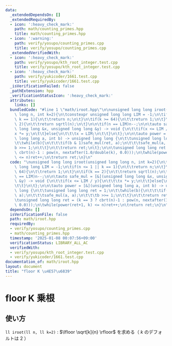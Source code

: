 ```yaml
---
data:
  _extendedDependsOn: []
  _extendedRequiredBy:
  - icon: ':heavy_check_mark:'
    path: math/counting_primes.hpp
    title: math/counting_primes.hpp
  - icon: ':warning:'
    path: verify/yosupo/counting_primes.cpp
    title: verify/yosupo/counting_primes.cpp
  _extendedVerifiedWith:
  - icon: ':heavy_check_mark:'
    path: verify/yosupo/kth_root_integer.test.cpp
    title: verify/yosupo/kth_root_integer.test.cpp
  - icon: ':heavy_check_mark:'
    path: verify/yukicoder/1661.test.cpp
    title: verify/yukicoder/1661.test.cpp
  _isVerificationFailed: false
  _pathExtension: hpp
  _verificationStatusIcon: ':heavy_check_mark:'
  attributes:
    links: []
  bundledCode: "#line 1 \"math/iroot.hpp\"\n\nunsigned long long iroot(unsigned long\
    \ long n, int k=2){\n\tconstexpr unsigned long long LIM = -1;\n\tif(n <= 1 ||\
    \ k == 1){\n\t\treturn n;\n\t}\n\tif(k >= 64){\n\t\treturn 1;\n\t}\n\tif(k ==\
    \ 2){\n\t\treturn sqrtl(n);\n\t}\n\n\tif(n == LIM)n--;\n\n\tauto safe_mul = [&](unsigned\
    \ long long &x, unsigned long long &y) -> void {\n\t\tif(x <= LIM / y){\n\t\t\t\
    x *= y;\n\t\t}else{\n\t\t\tx = LIM;\n\t\t}\n\t};\n\n\tauto power = [&](unsigned\
    \ long long a, int b) -> unsigned long long {\n\t\tunsigned long long ret = 1;\n\
    \t\twhile(b){\n\t\t\tif(b & 1)safe_mul(ret, a);\n\t\t\tsafe_mul(a, a);\n\t\t\t\
    b >>= 1;\n\t\t}\n\t\treturn ret;\n\t};\n\n\tunsigned long long ret = (k == 3 ?\
    \ cbrt(n)-1 : pow(n, nextafter(1.0/double(k), 0.0)));\n\twhile(power(ret+1, k)\
    \ <= n)ret++;\n\treturn ret;\n}\n"
  code: "\nunsigned long long iroot(unsigned long long n, int k=2){\n\tconstexpr unsigned\
    \ long long LIM = -1;\n\tif(n <= 1 || k == 1){\n\t\treturn n;\n\t}\n\tif(k >=\
    \ 64){\n\t\treturn 1;\n\t}\n\tif(k == 2){\n\t\treturn sqrtl(n);\n\t}\n\n\tif(n\
    \ == LIM)n--;\n\n\tauto safe_mul = [&](unsigned long long &x, unsigned long long\
    \ &y) -> void {\n\t\tif(x <= LIM / y){\n\t\t\tx *= y;\n\t\t}else{\n\t\t\tx = LIM;\n\
    \t\t}\n\t};\n\n\tauto power = [&](unsigned long long a, int b) -> unsigned long\
    \ long {\n\t\tunsigned long long ret = 1;\n\t\twhile(b){\n\t\t\tif(b & 1)safe_mul(ret,\
    \ a);\n\t\t\tsafe_mul(a, a);\n\t\t\tb >>= 1;\n\t\t}\n\t\treturn ret;\n\t};\n\n\
    \tunsigned long long ret = (k == 3 ? cbrt(n)-1 : pow(n, nextafter(1.0/double(k),\
    \ 0.0)));\n\twhile(power(ret+1, k) <= n)ret++;\n\treturn ret;\n}\n"
  dependsOn: []
  isVerificationFile: false
  path: math/iroot.hpp
  requiredBy:
  - verify/yosupo/counting_primes.cpp
  - math/counting_primes.hpp
  timestamp: '2025-01-08 00:07:56+09:00'
  verificationStatus: LIBRARY_ALL_AC
  verifiedWith:
  - verify/yosupo/kth_root_integer.test.cpp
  - verify/yukicoder/1661.test.cpp
documentation_of: math/iroot.hpp
layout: document
title: "floor K \u4E57\u6839"
---
```


# floor K 乗根

## 使い方

``ll iroot(ll n, ll k=2)`` : $\lfloor \sqrt[k]{n} \rfloor$ を求める（ $k$ のデフォルトは $2$ ）
